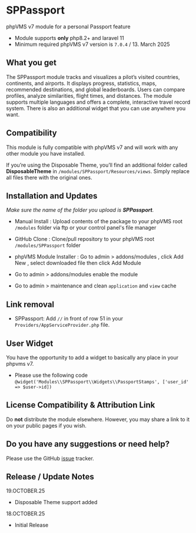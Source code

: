 # SPPassport

phpVMS v7 module for a personal Passport feature

* Module supports **only** php8.2+ and laravel 11
* Minimum required phpVMS v7 version is `7.0.4` / 13. March 2025

## What you get

The SPPassport module tracks and visualizes a pilot’s visited countries, continents, and airports. It displays progress, statistics, maps, recommended destinations, and global leaderboards. Users can compare profiles, analyze similarities, flight times, and distances. The module supports multiple languages and offers a complete, interactive travel record system. There is also an additional widget that you can use anywhere you want.

## Compatibility

This module is fully compatible with phpVMS v7 and will work with any other module you have installed.

If you’re using the Disposable Theme, you’ll find an additional folder called **DisposableTheme** in ``/modules/SPPassport/Resources/views``. Simply replace all files there with the original ones.

## Installation and Updates

_Make sure the name of the folder you upload is **SPPassport**._
* Manual Install : Upload contents of the package to your phpVMS root `/modules` folder via ftp or your control panel's file manager
* GitHub Clone : Clone/pull repository to your phpVMS root `/modules/SPPassport` folder
* phpVMS Module Installer : Go to admin > addons/modules , click Add New , select downloaded file then click Add Module

* Go to admin > addons/modules enable the module
* Go to admin > maintenance and clean `application` and `view` cache

## Link removal

* SPPassport: Add ``//`` in front of row 51 in your ``Providers/AppServiceProvider.php`` file.

## User Widget

You have the opportunity to add a widget to basically any place in your phpvms v7.

* Please use the following code ``@widget('Modules\\SPPassport\\Widgets\\PassportStamps', ['user_id' => $user->id])``

## License Compatibility & Attribution Link

Do **not** distribute the module elsewhere. However, you may share a link to it on your public pages if you wish.

## Do you have any suggestions or need help?
Please use the GitHub [issue](https://github.com/PaintSplasher/phpvms7_SPPassport/issues) tracker.

## Release / Update Notes

19.OCTOBER.25
* Disposable Theme support added

18.OCTOBER.25
* Initial Release